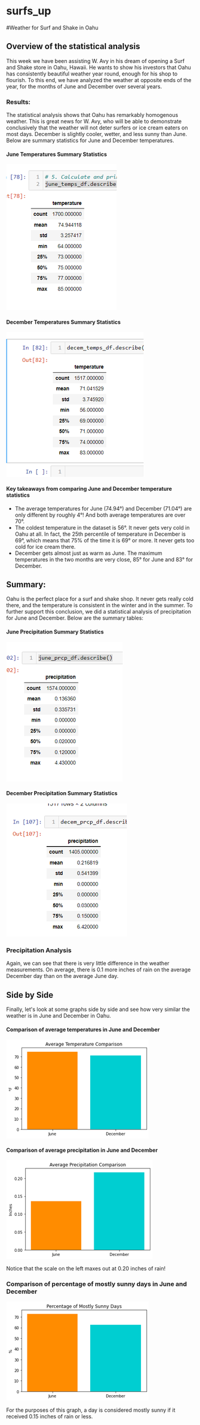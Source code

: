 # surfs_up
#Weather for Surf and Shake in Oahu


## Overview of the statistical analysis
This week we have been assisting W. Avy in his dream of opening a Surf and Shake store in Oahu, Hawaii.  He wants to show his investors that Oahu has consistently beautiful weather year round, enough for his shop to flourish.  To this end, we have analyzed the weather at opposite ends of the year, for the months of June and December over several years. 


### Results:
The statistical analysis shows that Oahu has remarkably homogenous weather.  This is great news for W. Avy, who will be able to demonstrate conclusively that the weather will not deter surfers or ice cream eaters on most days. December is slightly cooler, wetter, and less sunny than June. Below are summary statistics for June and December temperatures.

#### June Temperatures Summary Statistics
![june stats](https://github.com/mgsrichard/surfs_up/blob/main/Resources/June_temps_stats.png)

#### December Temperatures Summary Statistics
![decem stats](https://github.com/mgsrichard/surfs_up/blob/main/Resources/December_temps_stats.png)

#### Key takeaways from comparing June and December temperature statistics
- The average temperatures for June (74.94°) and December (71.04°) are only different by roughly 4°! And both average temperatures are over 70°. 
- The coldest temperature in the dataset is 56°. It never gets very cold in Oahu at all. In fact, the 25th percentile of temperature in December is 69°, which means that 75% of the time it is 69° or more.  It never gets too cold for ice cream there.
- December gets almost just as warm as June. The maximum temperatures in the two months are very close, 85° for June and 83° for December.

## Summary:
Oahu is the perfect place for a surf and shake shop.  It never gets really cold there, and the temperature is consistent in the winter and in the summer. To further support this conclusion, we did a statistical analysis of precipitation for June and December. Below are the summary tables:

#### June Precipitation Summary Statistics
![june prcp](https://github.com/mgsrichard/surfs_up/blob/main/Resources/June_prcp_stats.png)

#### December Precipitation Summary Statistics
![decem prcp](https://github.com/mgsrichard/surfs_up/blob/main/Resources/December_prcp_stats.png)

### Precipitation Analysis
Again, we can see that there is very little difference in the weather measurements.  On average, there is 0.1 more inches of rain on the average December day than on the average June day. 

## Side by Side
Finally, let's look at some graphs side by side and see how very similar the weather is in June and December in Oahu.

#### Comparison of average temperatures in June and December
![avg temp bar graph](https://github.com/mgsrichard/surfs_up/blob/main/Resources/avg_temp_compare.png)

#### Comparison of average precipitation in June and December
![avg precip bar graph](https://github.com/mgsrichard/surfs_up/blob/main/Resources/avg_prcp_compare.png)

Notice that the scale on the left maxes out at 0.20 inches of rain!

### Comparison of percentage of mostly sunny days in June and December
![pct mostly sunny bar graph](https://github.com/mgsrichard/surfs_up/blob/main/Resources/avg_pct_sunny_compare.png)

For the purposes of this graph, a day is considered mostly sunny if it received 0.15 inches of rain or less.
